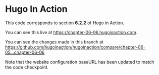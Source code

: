 Hugo In Action
===============

This code corresponds to section **6.2.2** of Hugo in Action.

You can see this live at https://chapter-06-06.hugoinaction.com.

You can see the changes made in this branch at https://github.com/hugoinaction/hugoinaction/compare/chapter-06-05...chapter-06-06

Note that the website configuration baseURL has been updated to match the code checkpoint.
